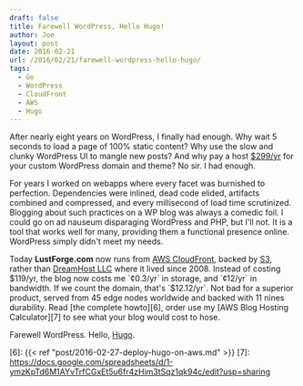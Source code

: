 ```yaml
---
draft: false
title: Farewell WordPress, Hello Hugo! 
author: Joe
layout: post
date: 2016-02-21
url: /2016/02/21/farewell-wordpress-hello-hugo/
tags:
  - Go
  - WordPress
  - CloudFront
  - AWS
  - Hugo
---
```


After nearly eight years on WordPress, I finally had enough. Why wait 5 seconds to load a page of 100% static content? Why use the slow and clunky WordPress UI to mangle new posts? And why pay a host [$299/yr][3] for your custom WordPress domain and theme? No sir. I had enough.

For years I worked on webapps where every facet was burnished to perfection. Dependencies were inlined, dead code elided, artifacts combined and compressed, and every millisecond of load time scrutinized. Blogging about such practices on a WP blog was always a comedic foil. I could go on ad nauseum disparaging WordPress and PHP, but I'll not. It is a tool that works well for many, providing them a functional presence online. WordPress simply didn't meet my needs.

Today **LustForge.com** now runs from [AWS CloudFront][1], backed by [S3][4], rather than [DreamHost LLC][2] where it lived since 2008. Instead of costing $119/yr, the blog now costs me `¢0.3/yr` in storage, and `¢12/yr` in bandwidth. If we count the domain, that's `$12.12/yr`. Not bad for a superior product, served from 45 edge nodes worldwide and backed with 11 nines durability. Read [the complete howto][6], order use my [AWS Blog Hosting Calculator][7] to see what your blog would cost to hose.

Farewell WordPress. Hello, [Hugo][5].

 [1]: https://aws.amazon.com/cloudfront/
 [2]: https://www.dreamhost.com/
 [3]: https://store.wordpress.com/plans/
 [4]: https://aws.amazon.com/s3/
 [5]: https://gohugo.io/
 [6]: {{< ref "post/2016-02-27-deploy-hugo-on-aws.md" >}}
 [7]: https://docs.google.com/spreadsheets/d/1-ymzKpTd6M1AYvTrfCGxEt5u6fr4zHim3tSqz1qk94c/edit?usp=sharing

 